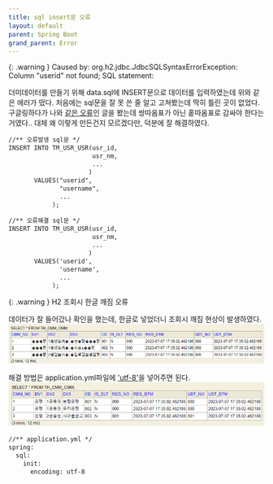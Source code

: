 ```yaml
---
title: sql insert문 오류
layout: default
parent: Spring Boot
grand_parent: Error
---
```


{: .warning }
Caused by: org.h2.jdbc.JdbcSQLSyntaxErrorException: Column "userid" not found; SQL statement:


더미데이터를 만들기 위해 data.sql에 INSERT문으로 데이터를 입력하였는데 위와 같은 에러가 떴다. 처음에는 sql문을 잘 못 쓴 줄 알고 고쳐봤는데 딱히 틀린 곳이 없었다.  
구글링하다가 나와 [같은 오류]인 글을 봤는데 쌍따옴표가 아닌 홑따옴표로 감싸야 한다는 거였다.. 대체 왜 이렇게 만든건지 모르겠다만, 덕분에 잘 해결하였다.


```
//** 오류발생 sql문 */
INSERT INTO TM_USR_USR(usr_id,
                       usr_nm,
                       ...
                      )
       VALUES("userid",
              "username",
              ...
            );
```

```
//** 오류해결 sql문 */
INSERT INTO TM_USR_USR(usr_id,
                       usr_nm,
                       ...
                      )
       VALUES('userid',
              'username',
              ...
            );
```

{: .warning }
H2 조회시 한글 깨짐 오류

데이터가 잘 들어갔나 확인을 했는데, 한글로 넣었더니 조회시 깨짐 현상이 발생하였다.
![sql-insert-error1](/assets/images/sql-insert-error1.png)

해결 방법은 application.yml파일에 ['utf-8']을 넣어주면 된다.
![sql-insert-error2](/assets/images/sql-insert-error2.png)

```
//** application.yml */
spring:
  sql:
    init:
      encoding: utf-8
```

[같은 오류]: https://www.inflearn.com/questions/492997/h2%EC%BD%98%EC%86%94%EC%B0%BD%EC%97%90%EC%84%9C-insert-into%EA%B5%AC%EB%AC%B8-%EC%98%A4%EB%A5%98%EB%82%A9%EB%8B%88%EB%8B%A4 "H2 INSERT오류"
['utf-8']: https://blog.karsei.pe.kr/120 "H2 한글깨짐 오류"
